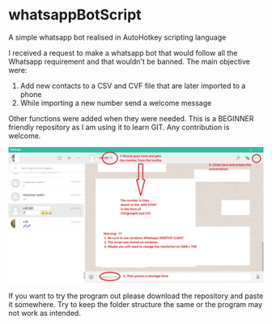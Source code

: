 # whatsappBotScript
A simple whatsapp bot realised in AutoHotkey scripting language

I received a request to make a whatsapp bot that would follow all the Whatsapp requirement and that wouldn't be banned. The main objective were:
1. Add new contacts to a CSV and CVF file that are later imported to a phone
2. While importing a new number send a welcome message

Other functions were added when they were needed. This is a BEGINNER friendly repository as I am using it to learn GIT. Any contribution is welcome.

![alt text](/programWorkflow.jpg)


If you want to try the program out please download the repository and paste it somewhere. Try to keep the folder structure the same or the program may not work as intended.